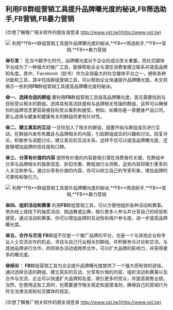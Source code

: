 ## **利用**FB**群组营销工具提升品牌曝光度的秘诀,**FB**筛选助手,**FB**营销,**FB**暴力营销**

[😍想了解推广相关软件的朋友请登录 http://www.vst.tw](http://www.vst.tw)

 <center><img src="https://vst.tw/MP4/tuiguang/png/2.png" alt="利用**FB**群组营销工具提升品牌曝光度的秘诀,**FB**筛选助手,**FB**营销,**FB**暴力营销"></center>

**😄引言：**
在当今数字化时代，品牌曝光度对于企业的成功至关重要。而社交媒体平台成为了一种强大的推广工具，能够帮助企业与潜在消费者建立联系并提高品牌知名度。其中，Facebook（脸书）作为全球最大的社交媒体平台之一，拥有各种功能和工具，其中包括群组营销工具，可以帮助企业快速提升品牌曝光度。本文将揭示一些利用**FB**群组营销工具提高品牌曝光度的秘诀。

**😄一、选择合适的群组**
要利用**FB**群组营销工具提高品牌曝光度，首先需要找到与目标受众相关的群组。选择具有高活跃度和与品牌相关性强的群组，这样可以确保你的品牌信息更容易被目标受众看到和接受。例如，如果你是一家健身产品公司，那么选择与健身和健康有关的群组将更有针对性。

**😄二、建立真实的互动**
一旦你加入了相关的群组，就要开始与群组成员进行互动。在群组内发布有趣且与品牌相关的内容，引起群组成员的兴趣和讨论。回复评论，积极参与话题讨论，建立真实的互动关系。这样不仅可以提高品牌曝光度，还能够增加品牌的信任度和口碑。

**😄三、分享有价值的内容**
提供有价值的内容是吸引潜在消费者的关键。在群组中分享与品牌相关的独家信息、折扣优惠、教程或行业洞察，这些内容将吸引更多的人关注和参与。通过分享有价值的内容，你可以树立自己的专家形象，增加品牌的可靠性和吸引力。

 <center><img src="https://vst.tw/MP4/tuiguang/png/3.png" alt="利用**FB**群组营销工具提升品牌曝光度的秘诀,**FB**筛选助手,**FB**营销,**FB**暴力营销"></center>

**😄四、组织活动和赛事**
利用**FB**群组营销工具，可以方便地组织各种活动和赛事。举办线上或线下的抽奖活动、挑战赛或比赛，吸引更多人参与并分享自己的经验和感受。通过活动和赛事，你可以增加品牌的互动性和用户参与度，进一步提高品牌曝光度。

**😄五、合作与交流**
**FB**群组不仅是一个推广品牌的平台，也是一个与其他企业和专业人士交流合作的机会。寻找与自己行业相关的群组，并积极参与讨论和交流。与其他品牌进行合作，共同举办活动或跨界合作，可以扩大品牌的影响力，并获得更多的曝光度。

**😄结论：**
**FB**群组营销工具为企业提升品牌曝光度提供了一个强大而有效的途径。通过选择合适的群组、建立真实的互动、分享有价值的内容、组织活动和赛事以及合作与交流，企业可以快速扩大品牌知名度，吸引更多的受众，并提高销售业绩。当然，在使用这些工具时，也需要遵守相关规定和道德准则，确保自己的营销行为符合法律法规和社交媒体的规定。

[😍想了解推广相关软件的朋友请登录 http://www.vst.tw](http://www.vst.tw)



